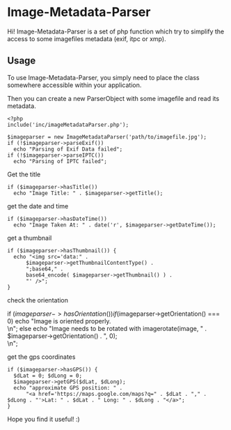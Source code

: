 # Image-Metadata-Parser

Hi! Image-Metadata-Parser is a set of php function which try to simplify the access to some imagefiles metadata (exif, itpc or xmp).

## Usage

To use Image-Metadata-Parser, you simply need to place the class somewhere accessible within your application.

Then you can create a new ParserObject with some imagefile and read its metadata.

    <?php
    include('inc/imageMetadataParser.php');

    $imageparser = new ImageMetadataParser('path/to/imagefile.jpg');
    if (!$imageparser->parseExif())
      echo "Parsing of Exif Data failed";
    if (!$imageparser->parseIPTC())
      echo "Parsing of IPTC failed";

Get the title

    if ($imageparser->hasTitle())
      echo "Image Title: " . $imageparser->getTitle();

get the date and time

    if ($imageparser->hasDateTime())
      echo "Image Taken At: " . date('r', $imageparser->getDateTime());

get a thumbnail

    if ($imageparser->hasThumbnail()) {
      echo "<img src='data:" . 
          $imageparser->getThumbnailContentType() .
          ";base64," .
          base64_encode( $imageparser->getThumbnail() ) .
          "' />";
    }

check the orientation

  if ($imageparser->hasOrientation())
    if ($imageparser->getOrientation() === 0)
      echo "Image is oriented properly.<br />\n";
    else
      echo "Image needs to be rotated with imagerotate(image, " . $imageparser->getOrientation() . ", 0);<br />\n";

get the gps coordinates

    if ($imageparser->hasGPS()) {
      $dLat = 0; $dLong = 0;
      $imageparser->getGPS($dLat, $dLong);
      echo "approximate GPS position: " .
          "<a href='https://maps.google.com/maps?q=" . $dLat . "," . $dLong . "'>Lat: " . $dLat . " Long: " . $dLong . "</a>";
    }

Hope you find it useful! :)
